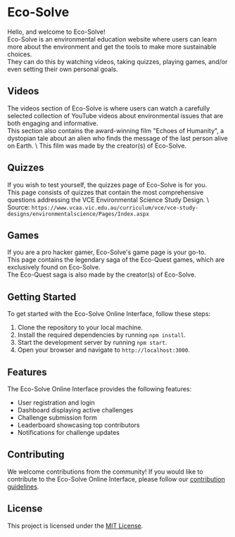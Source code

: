 # Eco-Solve 

Hello, and welcome to Eco-Solve!\
Eco-Solve is an environmental education website where users can learn more about the environment and get the tools to make more sustainable choices.\
They can do this by watching videos, taking quizzes, playing games, and/or even setting their own personal goals.

## Videos

The videos section of Eco-Solve is where users can watch a carefully selected collection of YouTube videos about environmental issues that are both engaging and informative.\
This section also contains the award-winning film "Echoes of Humanity", a dystopian tale about an alien who finds the message of the last person alive on Earth. \ 
This film was made by the creator(s) of Eco-Solve.

## Quizzes
If you wish to test yourself, the quizzes page of Eco-Solve is for you. <br/> 
This page consists of quizzes that contain the most comprehensive questions addressing the VCE Environmental Science Study Design. \ 
Source: `https://www.vcaa.vic.edu.au/curriculum/vce/vce-study-designs/environmentalscience/Pages/Index.aspx`

## Games
If you are a pro hacker gamer, Eco-Solve's game page is your go-to.\
This page contains the legendary saga of the Eco-Quest games, which are exclusively found on Eco-Solve.\
The Eco-Quest saga is also made by the creator(s) of Eco-Solve.

## Getting Started

To get started with the Eco-Solve Online Interface, follow these steps:

1. Clone the repository to your local machine.
2. Install the required dependencies by running `npm install`.
3. Start the development server by running `npm start`.
4. Open your browser and navigate to `http://localhost:3000`.

## Features

The Eco-Solve Online Interface provides the following features:

- User registration and login
- Dashboard displaying active challenges
- Challenge submission form
- Leaderboard showcasing top contributors
- Notifications for challenge updates

## Contributing

We welcome contributions from the community! If you would like to contribute to the Eco-Solve Online Interface, please follow our [contribution guidelines](CONTRIBUTING.md).

## License

This project is licensed under the [MIT License](LICENSE).

